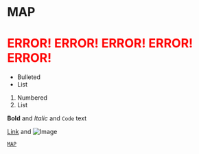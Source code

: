 # MAP    
  
# <span style="color:red;">ERROR!  ERROR!  ERROR!  ERROR!  ERROR!</span>  




- Bulleted
- List

1. Numbered
2. List

**Bold** and _Italic_ and `Code` text

[Link](url) and ![Image](src)


[`MAP`](https://takajo-soft37.github.io/wakuwakuland/map.yml)

